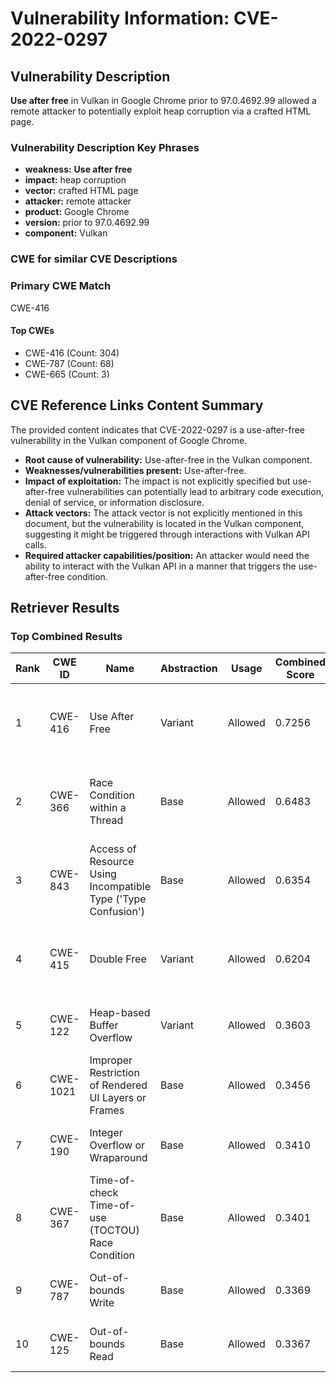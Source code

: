 # Vulnerability Information: CVE-2022-0297

## Vulnerability Description
**Use after free** in Vulkan in Google Chrome prior to 97.0.4692.99 allowed a remote attacker to potentially exploit heap corruption via a crafted HTML page.

### Vulnerability Description Key Phrases
- **weakness:** **Use after free**
- **impact:** heap corruption
- **vector:** crafted HTML page
- **attacker:** remote attacker
- **product:** Google Chrome
- **version:** prior to 97.0.4692.99
- **component:** Vulkan

### CWE for similar CVE Descriptions
### Primary CWE Match
CWE-416

#### Top CWEs
- CWE-416 (Count: 304)
- CWE-787 (Count: 68)
- CWE-665 (Count: 3)

## CVE Reference Links Content Summary
The provided content indicates that CVE-2022-0297 is a use-after-free vulnerability in the Vulkan component of Google Chrome.

- **Root cause of vulnerability:** Use-after-free in the Vulkan component.
- **Weaknesses/vulnerabilities present:** Use-after-free.
- **Impact of exploitation:** The impact is not explicitly specified but use-after-free vulnerabilities can potentially lead to arbitrary code execution, denial of service, or information disclosure.
- **Attack vectors:** The attack vector is not explicitly mentioned in this document, but the vulnerability is located in the Vulkan component, suggesting it might be triggered through interactions with Vulkan API calls.
- **Required attacker capabilities/position:**  An attacker would need the ability to interact with the Vulkan API in a manner that triggers the use-after-free condition.

## Retriever Results

### Top Combined Results

| Rank | CWE ID | Name | Abstraction | Usage | Combined Score | Retrievers | Individual Scores |
|------|--------|------|-------------|-------|---------------|------------|-------------------|
| 1 | CWE-416 | Use After Free | Variant | Allowed | 0.7256 | dense, sparse, graph | dense: 0.690, sparse: 0.255, graph: 0.825 |
| 2 | CWE-366 | Race Condition within a Thread | Base | Allowed | 0.6483 | dense, sparse, graph | dense: 0.632, sparse: 0.199, graph: 0.610 |
| 3 | CWE-843 | Access of Resource Using Incompatible Type ('Type Confusion') | Base | Allowed | 0.6354 | dense, sparse, graph | dense: 0.563, sparse: 0.186, graph: 0.692 |
| 4 | CWE-415 | Double Free | Variant | Allowed | 0.6204 | dense, sparse, graph | dense: 0.574, sparse: 0.166, graph: 0.812 |
| 5 | CWE-122 | Heap-based Buffer Overflow | Variant | Allowed | 0.3603 | dense, sparse | dense: 0.581, sparse: 0.174 |
| 6 | CWE-1021 | Improper Restriction of Rendered UI Layers or Frames | Base | Allowed | 0.3456 | dense, sparse | dense: 0.545, sparse: 0.128 |
| 7 | CWE-190 | Integer Overflow or Wraparound | Base | Allowed | 0.3410 | dense, sparse | dense: 0.544, sparse: 0.120 |
| 8 | CWE-367 | Time-of-check Time-of-use (TOCTOU) Race Condition | Base | Allowed | 0.3401 | dense, sparse | dense: 0.545, sparse: 0.118 |
| 9 | CWE-787 | Out-of-bounds Write | Base | Allowed | 0.3369 | dense, sparse | dense: 0.535, sparse: 0.121 |
| 10 | CWE-125 | Out-of-bounds Read | Base | Allowed | 0.3367 | dense, sparse | dense: 0.539, sparse: 0.117 |

